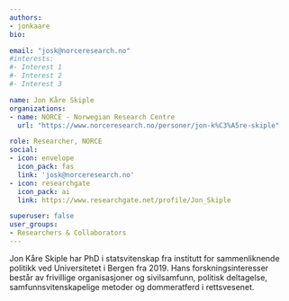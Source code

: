 ```yaml
---
authors:
- jonkaare
bio:

email: "josk@norceresearch.no"
#interests:
#- Interest 1
#- Interest 2
#- Interest 3

name: Jon Kåre Skiple
organizations:
- name: NORCE - Norwegian Research Centre 
  url: "https://www.norceresearch.no/personer/jon-k%C3%A5re-skiple"

role: Researcher, NORCE
social:
- icon: envelope
  icon_pack: fas
  link: 'josk@norceresearch.no'
- icon: researchgate
  icon_pack: ai
  link: https://www.researchgate.net/profile/Jon_Skiple

superuser: false
user_groups:
- Researchers & Collaborators
---
```


Jon Kåre Skiple har PhD i statsvitenskap fra institutt for sammenliknende politikk ved Universitetet i Bergen fra 2019. Hans forskningsinteresser består av frivillige organisasjoner og sivilsamfunn, politisk deltagelse, samfunnsvitenskapelige metoder og dommeratferd i rettsvesenet.
